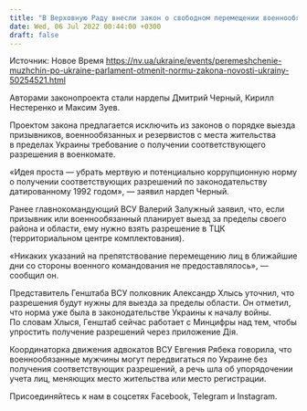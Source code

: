 ```yaml
---
title: "В Верховную Раду внесли закон о свободном перемещении военнообязанных мужчин по Украине"
date: Wed, 06 Jul 2022 00:44:00 +0300
draft: false
---
```

Источник: Новое Время https://nv.ua/ukraine/events/peremeshchenie-muzhchin-po-ukraine-parlament-otmenit-normu-zakona-novosti-ukrainy-50254521.html


 Авторами законопроекта стали нардепы Дмитрий Черный, Кирилл Нестеренко и Максим Зуев.

Проектом закона предлагается исключить из законов о порядке выезда призывников, военнообязанных и резервистов с места жительства в пределах Украины требование о получении соответствующего разрешения в военкомате.

«Идея проста — убрать мертвую и потенциально коррупционную норму о получении соответствующих разрешений по законодательству датированному 1992 годом», — заявил нардеп Черный.

Ранее главнокомандующий ВСУ Валерий Залужный заявил, что, если призывник или военнообязанный планирует выезд за пределы своего района и области, ему нужно взять разрешение в ТЦК (территориальном центре комплектования).

«Никаких указаний на препятствование перемещению лиц в ближайшие дни со стороны военного командования не предоставлялось», — сообщил он.

Представитель Генштаба ВСУ полковник Александр Хлысь уточнил, что разрешения будут нужны для выезда за пределы области. Он отметил, что норма уже была в законодательстве Украины к началу войны. По словам Хлыся, Генштаб сейчас работает с Минцифры над тем, чтобы упростить получение разрешений через приложение Дія.

Координаторка движения адвокатов ВСУ Евгения Рябека говорила, что военнообязанные мужчины могут передвигаться по Украине без получения соответствующих разрешений, а речь шла об упорядочении учета лиц, меняющих место жительства или место регистрации.

Присоединяйтесь к нам в соцсетях Facebook, Telegram и Instagram.
